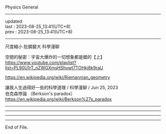 Physics General  
  

----------------------------------------  
  
updated  
last : 2023-08-25_13:41(UTC+8)  
prev : 2023-08-25_13:41(UTC+8)  
  
----------------------------------------  
  
尺度縮小 肚腩變大 科學漫聊  
  
空間的秘密：宇宙大爆炸的一切想象都是錯的【上】   
https://www.youtube.com/playlist?list=PL90U1rT_nZWGXmsHShvwt7TOHkj8k9raU  
  
https://en.wikipedia.org/wiki/Riemannian_geometry  
  
讓我人生過得好一些的科學道理 / 科學漫聊 / Jun 25, 2023    
伯克森悖論 （Berkson's paradox）    
https://en.wikipedia.org/wiki/Berkson%27s_paradox  
  
----------------------------------------  
  
  
  
----------------------------------------  
  
  
  
----------------------------------------  
  
  
  
----------------------------------------  
End of File.  
